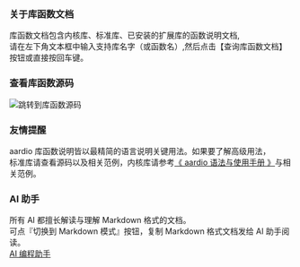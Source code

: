 ### 关于库函数文档
库函数文档包含内核库、标准库、已安装的扩展库的函数说明文档,  
请在左下角文本框中输入支持库名字（或函数名）,然后点击【查询库函数文档】按钮或直接按回车键。

### 查看库函数源码

![跳转到库函数源码](http://download.aardio.com/v10.files/demo/images/f12.gif)

### 友情提醒
aardio 库函数说明皆以最精简的语言说明关键用法。如果要了解高级用法，  
标准库请查看源码以及相关范例，内核库请参考[《 aardio 语法与使用手册 》](chm://libraries/kernel/raw/datatype.html)与相关范例。

### AI 助手

所有 AI 都擅长解读与理解 Markdown 格式的文档。  
可点『切换到 Markdown 模式』按钮，复制 Markdown 格式文档发给 AI 助手阅读。  
[AI 编程助手](http://ai.aardio.com) 
